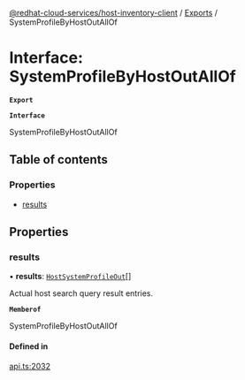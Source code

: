 [@redhat-cloud-services/host-inventory-client](../README.md) / [Exports](../modules.md) / SystemProfileByHostOutAllOf

# Interface: SystemProfileByHostOutAllOf

**`Export`**

**`Interface`**

SystemProfileByHostOutAllOf

## Table of contents

### Properties

- [results](SystemProfileByHostOutAllOf.md#results)

## Properties

### results

• **results**: [`HostSystemProfileOut`](HostSystemProfileOut.md)[]

Actual host search query result entries.

**`Memberof`**

SystemProfileByHostOutAllOf

#### Defined in

[api.ts:2032](https://github.com/RedHatInsights/javascript-clients/blob/master/packages/host-inventory/api.ts#L2032)

